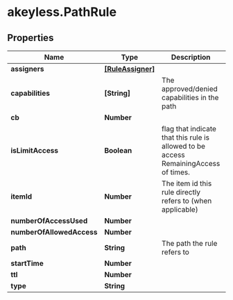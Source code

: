 # akeyless.PathRule

## Properties

Name | Type | Description | Notes
------------ | ------------- | ------------- | -------------
**assigners** | [**[RuleAssigner]**](RuleAssigner.md) |  | [optional] 
**capabilities** | **[String]** | The approved/denied capabilities in the path | [optional] 
**cb** | **Number** |  | [optional] 
**isLimitAccess** | **Boolean** | flag that indicate that this rule is allowed to be access RemainingAccess of times. | [optional] 
**itemId** | **Number** | The item id this rule directly refers to (when applicable) | [optional] 
**numberOfAccessUsed** | **Number** |  | [optional] 
**numberOfAllowedAccess** | **Number** |  | [optional] 
**path** | **String** | The path the rule refers to | [optional] 
**startTime** | **Number** |  | [optional] 
**ttl** | **Number** |  | [optional] 
**type** | **String** |  | [optional] 


